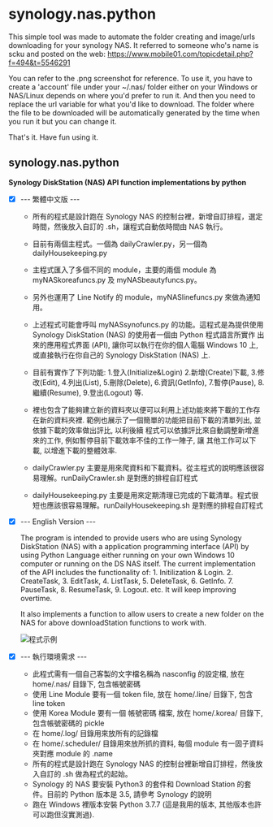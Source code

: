 # synology.nas.python
This simple tool was made to automate the folder creating and image/urls downloading for your synology NAS.
It referred to someone who's name is scku and posted on the web:
https://www.mobile01.com/topicdetail.php?f=494&t=5546291 

You can refer to the .png screenshot for reference. 
To use it, you have to create a 'account' file under your ~/.nas/ folder either on your Windows or NAS/Linux depends on where you'd prefer to run it. And then you need to replace the url variable for what you'd like to download. The folder where the file to be downloaded will be automatically generated by the time when you run it but you can change it. 

That's it. Have fun using it.

## synology.nas.python
**Synology DiskStation (NAS) API function implementations by python**

- [x] --- 繁體中文版 ---

    * 所有的程式是設計跑在 Synology NAS 的控制台裡，新增自訂排程，選定時間，然後放入自訂的 .sh，讓程式自動依時間由 NAS 執行。
    * 目前有兩個主程式。一個為 dailyCrawler.py，另一個為 dailyHousekeeping.py
    * 主程式匯入了多個不同的 module，主要的兩個 module 為 myNASkoreafuncs.py 及 myNASbeautyfuncs.py。
    * 另外也運用了 Line Notify 的 module，myNASlinefuncs.py 來做為通知用。
    * 上述程式可能會呼叫 myNASsynofuncs.py 的功能。這程式是為提供使用 Synology DiskStation (NAS) 的使用者一個由 Python 程式語言所實作
    出來的應用程式界面 (API), 讓你可以執行在你的個人電腦 Windows 10 上, 或直接執行在你自己的 Synology DiskStation (NAS) 上.    
    * 目前有實作了下列功能: 
    1.登入(Initialize&Login) 
    2.新增(Create)下載, 
    3.修改(Edit), 
    4.列出(List), 
    5.刪除(Delete), 
    6.資訊(GetInfo),
    7.暫停(Pause), 
    8.繼續(Resume), 
    9.登出(Logout) 等.
    * 裡也包含了能夠建立新的資料夾以便可以利用上述功能來將下載的工作存在新的資料夾裡.
    範例也展示了一個簡單的功能把目前下載的清單列出, 並依據下載的效率做出評比, 以利後續
    程式可以依據評比來自動調整新增進來的工作, 例如暫停目前下載效率不佳的工作一陣子, 讓
    其他工作可以下載, 以增進下載的整體效率. 

    * dailyCrawler.py 主要是用來爬資料和下載資料。從主程式的說明應該很容易理解。runDailyCrawler.sh 是對應的排程自訂程式
    
    * dailyHousekeeping.py 主要是用來定期清理已完成的下載清單。程式很短也應該很容易理解。runDailyHousekeeping.sh 是對應的排程自訂程式
    
- [x] --- English Version ---

    The program is intended to provide users who are using Synology DiskStation (NAS)
    with a application programming interface (API) by using Python Language either 
    running on your own Windows 10 computer or running on the DS NAS itself. The 
    current implementation of the API includes the functionality of: 1. Initilization
    & Login. 2. CreateTask, 3. EditTask, 4. ListTask, 5. DeleteTask, 6. GetInfo.
    7. PauseTask, 8. ResumeTask, 9. Logout. etc. It will keep improving overtime.
    
    It also implements a function to allow users to create a new folder on the NAS
    for above downloadStation functions to work with.

    ![程式示例](https://github.com/spectreConstantine/synology.nas.python/blob/master/2020-05-02_032250.png)

- [x] --- 執行環境需求 ---

    * 此程式需有一個自己客製的文字檔名稱為 nasconfig 的設定檔, 放在 home/.nas/ 目錄下, 包含帳號密碼  
    * 使用 Line Module 要有一個 token file, 放在 home/.line/ 目錄下, 包含 line token
    * 使用 Korea Module 要有一個 帳號密碼 檔案, 放在 home/.korea/ 目錄下, 包含帳號密碼的 pickle
    * 在 home/.log/ 目錄用來放所有的記錄檔
    * 在 home/.scheduler/ 目錄用來放所抓的資料, 每個 module 有一固子資料夾對應 module 的 .name
    * 所有的程式是設計跑在 Synology NAS 的控制台裡新增自訂排程，然後放入自訂的 .sh 做為程式的起始。
    * Synology 的 NAS 要安裝 Python3 的套件和 Download Station 的套件。目前的 Python 版本是 3.5, 請參考 Synology 的說明
    * 跑在 Windows 裡版本安裝 Python 3.7.7 (這是我用的版本, 其他版本也許可以跑但沒實測過).
